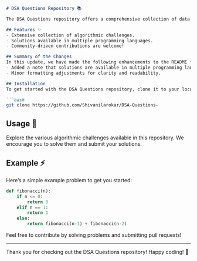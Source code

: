 ```markdown
# DSA Questions Repository 📚

The DSA Questions repository offers a comprehensive collection of data structure and algorithm challenges for learners and enthusiasts alike.

## Features ✨
- Extensive collection of algorithmic challenges.
- Solutions available in multiple programming languages.
- Community-driven contributions are welcome!

## Summary of the Changes
In this update, we have made the following enhancements to the README file:
- Added a note that solutions are available in multiple programming languages, broadening the accessibility of the challenges.
- Minor formatting adjustments for clarity and readability.

## Installation
To get started with the DSA Questions repository, clone it to your local machine using the following command:

```bash
git clone https://github.com/Shivanilarokar/DSA-Questions-
```

## Usage 📖
Explore the various algorithmic challenges available in this repository. We encourage you to solve them and submit your solutions.

## Example ⚡
Here’s a simple example problem to get you started:

```python
def fibonacci(n):
    if n <= 0:
        return 0
    elif n == 1:
        return 1
    else:
        return fibonacci(n-1) + fibonacci(n-2)
```

Feel free to contribute by solving problems and submitting pull requests!

---

Thank you for checking out the DSA Questions repository! Happy coding! 🎉
```